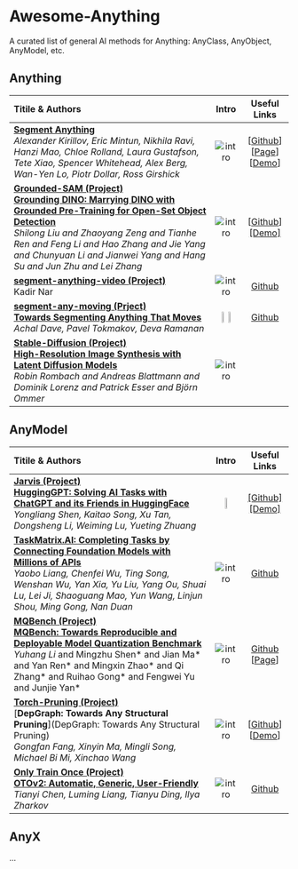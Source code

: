 # Awesome-Anything

A curated list of general AI methods for Anything: AnyClass, AnyObject, AnyModel, etc. 

## Anything

| Titile & Authors | Intro | Useful Links |
|:----|  :----: | :---:|
| [**Segment Anything**](https://arxiv.org/abs/2304.02643) <br> *Alexander Kirillov, Eric Mintun, Nikhila Ravi, Hanzi Mao, Chloe Rolland, Laura Gustafson, Tete Xiao, Spencer Whitehead, Alex Berg, Wan-Yen Lo, Piotr Dollar, Ross Girshick* | ![intro](https://github.com/facebookresearch/segment-anything/blob/main/assets/masks2.jpg?raw=true) | [[Github](https://github.com/facebookresearch/segment-anything)] <br> [[Page](https://segment-anything.com/)] <br> [[Demo](https://segment-anything.com/demo)] |
| [**Grounded-SAM (Project)**](https://github.com/IDEA-Research/Grounded-Segment-Anything) <br> [**Grounding DINO: Marrying DINO with Grounded Pre-Training for Open-Set Object Detection**](https://arxiv.org/abs/2303.05499) <br> *Shilong Liu and Zhaoyang Zeng and Tianhe Ren and Feng Li and Hao Zhang and Jie Yang and Chunyuan Li and Jianwei Yang and Hang Su and Jun Zhu and Lei Zhang* | ![intro](https://github.com/IDEA-Research/Grounded-Segment-Anything/raw/main/assets/grounded_sam_demo3_demo4.png) | [[Github](https://github.com/IDEA-Research/Grounded-Segment-Anything)] <br> [[Demo]](https://colab.research.google.com/github/roboflow-ai/notebooks/blob/main/notebooks/zero-shot-object-detection-with-grounding-dino.ipynb) |
| [**segment-anything-video (Project)**](https://github.com/kadirnar/segment-anything-video) <br> Kadir Nar | ![intro](https://github.com/kadirnar/segment-anything-pip/releases/download/v0.2.2/metaseg_demo.gif)  | [Github](https://github.com/kadirnar/segment-anything-video) |
| [**segment-any-moving (Prject)**](https://github.com/achalddave/segment-any-moving) <br> [**Towards Segmenting Anything That Moves**](https://arxiv.org/abs/1902.03715) <br> *Achal Dave, Pavel Tokmakov, Deva Ramanan* | [<img src="http://www.achaldave.com/projects/anything-that-moves/videos/c95cd17749.gif" width="32%" />](http://www.achaldave.com/projects/anything-that-moves/videos/c95cd17749.mp4)<img src="http://www.achaldave.com/projects/anything-that-moves/videos/e0bdb5dfae.gif" width="32%" /> | [Github](https://github.com/achalddave/segment-any-moving) |
| [**Stable-Diffusion (Project)**](https://github.com/CompVis/stable-diffusion) <br> [**High-Resolution Image Synthesis with Latent Diffusion Models**](https://arxiv.org/abs/2112.10752) <br> *Robin Rombach and Andreas Blattmann and Dominik Lorenz and Patrick Esser and Björn Ommer* | ![intro](https://github.com/CompVis/stable-diffusion/raw/main/assets/stable-samples/txt2img/merged-0006.png)

## AnyModel
| Titile & Authors | Intro | Useful Links |
|:----|  :----: | :---:|
| [**Jarvis (Project)**](https://github.com/microsoft/JARVIS) <br> [**HuggingGPT: Solving AI Tasks with ChatGPT and its Friends in HuggingFace**](https://arxiv.org/abs/2303.17580) <br> *Yongliang Shen, Kaitao Song, Xu Tan, Dongsheng Li, Weiming Lu, Yueting Zhuang* |  <img style="height: 30%" src="https://github.com/microsoft/JARVIS/raw/main/assets/overview.jpg"><img> | [[Github]](https://github.com/microsoft/JARVIS) <br> [[Demo]](https://huggingface.co/spaces/microsoft/HuggingGPT) |
| [**TaskMatrix.AI: Completing Tasks by Connecting Foundation Models with Millions of APIs**](https://arxiv.org/abs/2303.16434) <br> *Yaobo Liang, Chenfei Wu, Ting Song, Wenshan Wu, Yan Xia, Yu Liu, Yang Ou, Shuai Lu, Lei Ji, Shaoguang Mao, Yun Wang, Linjun Shou, Ming Gong, Nan Duan* | ![intro](https://github.com/microsoft/visual-chatgpt/raw/main/assets/overview.png) | [Github](https://github.com/microsoft/visual-chatgpt/tree/main/TaskMatrix.AI) | |
| [**MQBench (Project)**](https://github.com/ModelTC/MQBench) <br> [**MQBench: Towards Reproducible and Deployable Model Quantization Benchmark**](https://arxiv.org/abs/2111.03759) <br> *Yuhang Li* and Mingzhu Shen* and Jian Ma* and Yan Ren* and Mingxin Zhao* and Qi Zhang* and Ruihao Gong* and Fengwei Yu and Junjie Yan* | ![intro](http://mqbench.tech/assets/img/overview.png) | [Github](https://github.com/ModelTC/MQBench) <br> [[Page](http://mqbench.tech/)] |
| [**Torch-Pruning (Project)**](https://github.com/VainF/Torch-Pruning) <br> [**DepGraph: Towards Any Structural Pruning**](DepGraph: Towards Any Structural Pruning) <br> *Gongfan Fang, Xinyin Ma, Mingli Song, Michael Bi Mi, Xinchao Wang* | ![intro](https://github.com/VainF/Torch-Pruning/raw/master/assets/intro.png) | [[Github](https://github.com/VainF/Torch-Pruning)] <br> [[Demo](https://colab.research.google.com/drive/1TRvELQDNj9PwM-EERWbF3IQOyxZeDepp?usp=sharing)] |
| [**Only Train Once (Project)**](https://github.com/tianyic/only_train_once) <br> [**OTOv2: Automatic, Generic, User-Friendly**](https://openreview.net/pdf?id=7ynoX1ojPMt) <br> *Tianyi Chen, Luming Liang, Tianyu Ding, Ilya Zharkov* | ![intro](https://user-images.githubusercontent.com/8930611/230513048-e07b09a2-b29b-49ad-a47f-52630337ab2a.png) | [Github](https://github.com/tianyic/only_train_once) |

## AnyX

...
